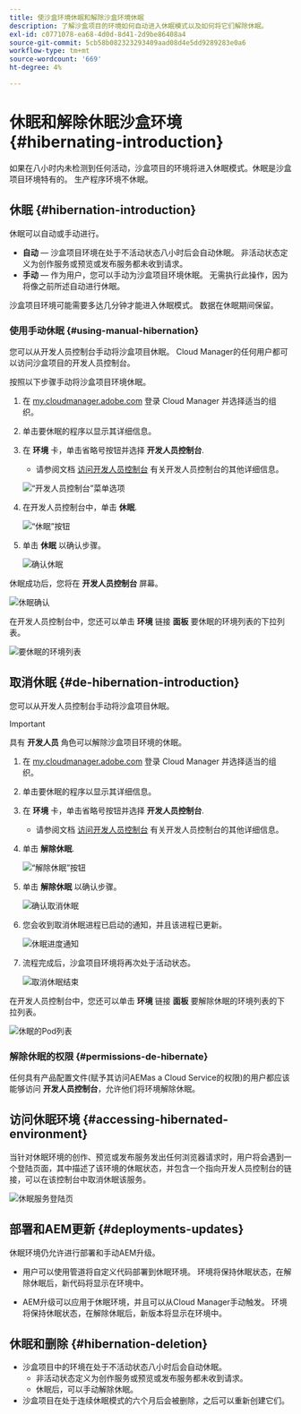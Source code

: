 ```yaml
---
title: 使沙盒环境休眠和解除沙盒环境休眠
description: 了解沙盒项目的环境如何自动进入休眠模式以及如何将它们解除休眠。
exl-id: c0771078-ea68-4d0d-8d41-2d9be86408a4
source-git-commit: 5cb58b082323293409aad08d4e5dd9289283e0a6
workflow-type: tm+mt
source-wordcount: '669'
ht-degree: 4%

---
```



# 休眠和解除休眠沙盒环境 {#hibernating-introduction}

如果在八小时内未检测到任何活动，沙盒项目的环境将进入休眠模式。休眠是沙盒项目环境特有的。 生产程序环境不休眠。

## 休眠 {#hibernation-introduction}

休眠可以自动或手动进行。

* **自动**  — 沙盒项目环境在处于不活动状态八小时后会自动休眠。 非活动状态定义为创作服务或预览或发布服务都未收到请求。
* **手动**  — 作为用户，您可以手动为沙盒项目环境休眠。 无需执行此操作，因为将像之前所述自动进行休眠。

沙盒项目环境可能需要多达几分钟才能进入休眠模式。 数据在休眠期间保留。

### 使用手动休眠 {#using-manual-hibernation}

您可以从开发人员控制台手动将沙盒项目休眠。 Cloud Manager的任何用户都可以访问沙盒项目的开发人员控制台。

按照以下步骤手动将沙盒项目环境休眠。

1. 在 [my.cloudmanager.adobe.com](https://my.cloudmanager.adobe.com/) 登录 Cloud Manager 并选择适当的组织。

1. 单击要休眠的程序以显示其详细信息。

1. 在 **环境** 卡，单击省略号按钮并选择 **开发人员控制台**.

   * 请参阅文档 [访问开发人员控制台](/help/implementing/cloud-manager/manage-environments.md#accessing-developer-console) 有关开发人员控制台的其他详细信息。

   ![“开发人员控制台”菜单选项](assets/developer-console-menu-option.png)

1. 在开发人员控制台中，单击 **休眠**.

   ![“休眠”按钮](assets/hibernate-1.png)

1. 单击 **休眠** 以确认步骤。

   ![确认休眠](assets/hibernate-2.png)

休眠成功后，您将在 **开发人员控制台** 屏幕。

![休眠确认](assets/hibernate-4.png)

在开发人员控制台中，您还可以单击 **环境** 链接 **面板** 要休眠的环境列表的下拉列表。

![要休眠的环境列表](assets/hibernate-1b.png)

## 取消休眠 {#de-hibernation-introduction}

您可以从开发人员控制台手动将沙盒项目休眠。

>[!IMPORTANT]
>
>具有 **开发人员** 角色可以解除沙盒项目环境的休眠。

1. 在 [my.cloudmanager.adobe.com](https://my.cloudmanager.adobe.com/) 登录 Cloud Manager 并选择适当的组织。

1. 单击要休眠的程序以显示其详细信息。

1. 在 **环境** 卡，单击省略号按钮并选择 **开发人员控制台**.

   * 请参阅文档 [访问开发人员控制台](/help/implementing/cloud-manager/manage-environments.md#accessing-developer-console) 有关开发人员控制台的其他详细信息。

1. 单击 **解除休眠**.

   ![“解除休眠”按钮](assets/de-hibernation-img1.png)

1. 单击 **解除休眠** 以确认步骤。

   ![确认取消休眠](assets/de-hibernation-img2.png)

1. 您会收到取消休眠进程已启动的通知，并且该进程已更新。

   ![休眠进度通知](assets/de-hibernation-img3.png)

1. 流程完成后，沙盒项目环境将再次处于活动状态。

   ![取消休眠结束](assets/de-hibernation-img4.png)


在开发人员控制台中，您还可以单击 **环境** 链接 **面板** 要解除休眠的环境列表的下拉列表。

![休眠的Pod列表](assets/de-hibernate-1b.png)

### 解除休眠的权限 {#permissions-de-hibernate}

任何具有产品配置文件(赋予其访问AEMas a Cloud Service的权限)的用户都应该能够访问 **开发人员控制台**，允许他们将环境解除休眠。

## 访问休眠环境 {#accessing-hibernated-environment}

当针对休眠环境的创作、预览或发布服务发出任何浏览器请求时，用户将会遇到一个登陆页面，其中描述了该环境的休眠状态，并包含一个指向开发人员控制台的链接，可以在该控制台中取消休眠该服务。

![休眠服务登陆页](assets/de-hibernation-img5.png)

## 部署和AEM更新 {#deployments-updates}

休眠环境仍允许进行部署和手动AEM升级。

* 用户可以使用管道将自定义代码部署到休眠环境。 环境将保持休眠状态，在解除休眠后，新代码将显示在环境中。

* AEM升级可以应用于休眠环境，并且可以从Cloud Manager手动触发。 环境将保持休眠状态，在解除休眠后，新版本将显示在环境中。

## 休眠和删除 {#hibernation-deletion}

* 沙盒项目中的环境在处于不活动状态八小时后会自动休眠。
   * 非活动状态定义为创作服务或预览或发布服务都未收到请求。
   * 休眠后，可以手动解除休眠。
* 沙盒项目在处于连续休眠模式的六个月后会被删除，之后可以重新创建它们。
